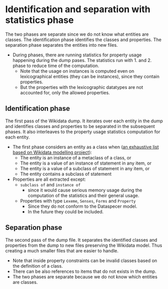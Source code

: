 # Identification and separation with statistics phase

The two phases are separate since we do not know what entities are classes.
The identification phase identifies the classes and properties.
The separation phase separates the entities into new files.

- During phases, there are running statistics for property usage happening during the dump pases. The statistics run with 1. and 2. phase to reduce time of the computation.
  - Note that the usage on instances is computed even on lexicographical entities (they can be instances), since they contain properties.
  - But the properties with the lexicographic datatypes are not accounted for, only the allowed properties.

## Identification phase

The first pass of the Wikidata dump.
It iterates over each entity in the dump and identifies classes and properties to be separated in the subsequent phases.
It also interleaves to the property usage statistics computation for each entity.

- The first phase considers an entity as a class when ([an exhaustive list based on Wikidata modelling project](https://www.wikidata.org/wiki/Wikidata:WikiProject_Ontology/Modelling)):
  - The entity is an instance of a metaclass of a class, or
  - The entity is a value of an instance of statement in any item, or
  - The entity is a value of a subclass of statement in any item, or
  - The entity contains a subclass of statement
- Properties are all extracted except:
    - `subclass of` and `instance of`
        - since it would cause serious memory usage during the computation of the statistics and their general usage.
    - Properties with type `Lexeme`, `Senses`, `Forms` and `Property` 
        - Since they do not conform to the Dataspecer model.
        - In the future they could be included.

## Separation phase

The second pass of the dump file.
It separates the identified classes and properties from the dump to new files preserving the Wikidata model.
Thus creating a much smaller files that are easier to handle.

- Note that inside property constraints can be invalid classes based on the definition of a class.
- There can be also references to items that do not exists in the dump.
- The two phases are separate because we do not know which entities are classes.